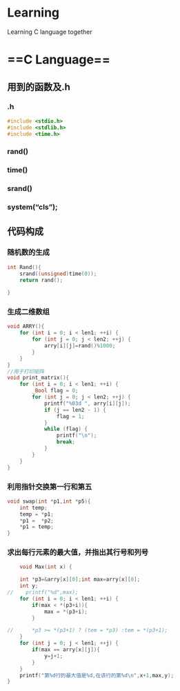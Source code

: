 # Learning
Learning C language together
# ==C Language==

## 用到的函数及.h

###  .h

```c
#include <stdio.h>
#include <stdlib.h>
#include <time.h>
```

### rand()

### time()

### srand()

### system(“cls”);

## 代码构成

### 随机数的生成

```c
int Rand(){
    srand((unsigned)time(0));
    return rand();
    
}
```



### 生成二维数组

```c
void ARRY(){
    for (int i = 0; i < len1; ++i) {
        for (int j = 0; j < len2; ++j) {
            arry[i][j]=rand()%1000;
        }
    }
}
//用于打印矩阵
void print_matrix(){
    for (int i = 0; i < len1; ++i) {
        _Bool flag = 0;
        for (int j = 0; j < len2; ++j) {
            printf("%03d ", arry[i][j]);
            if (j == len2 - 1) {
                flag = 1;
            }
            while (flag) {
                printf("\n");
                break;
            }
        }
    }
}
```

### 利用指针交换第一行和第五

```c
void swap(int *p1,int *p5){
    int temp;
    temp = *p1;
    *p1 =  *p2;
    *p1 = temp;
}


```



### 求出每行元素的最大值，并指出其行号和列号

```c
	void Max(int x) {

    int *p3=&arry[x][0];int max=arry[x][0];
    int y;
//    printf("%d",max);
    for (int i = 0; i < len1; ++i) {
        if(max < *(p3+i)){
            max = *(p3+i);
        }

//      *p3 >= *(p3+1) ? (tem = *p3) :tem = *(p3+1);
    }
    for (int j = 0; j < len1; ++j) {
        if(max == arry[x][j]){
            y=j+1;
        }
    }
    printf("第%d行的最大值是%d,在该行的第%d\n",x+1,max,y);
}
```
